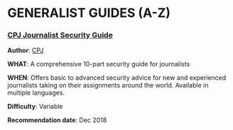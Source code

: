 # GENERALIST GUIDES (A-Z)



### **[CPJ Journalist Security Guide](https://cpj.org/reports/2012/04/journalist-security-guide.php)** 

**Author**: [CPJ](https://cpj.org/) 

**WHAT**: A comprehensive 10-part security guide for journalists

**WHEN**: Offers basic to advanced security advice for new and experienced journalists taking on their assignments around the world. Available in multiple languages. 

**Difficulty**: Variable

**Recommendation date**: Dec 2018
